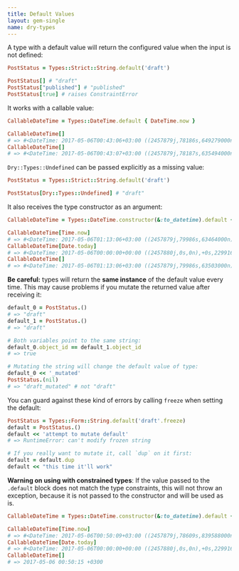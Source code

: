 ```yaml
---
title: Default Values
layout: gem-single
name: dry-types
---
```


A type with a default value will return the configured value when the input is not defined:

``` ruby
PostStatus = Types::Strict::String.default('draft')

PostStatus[] # "draft"
PostStatus["published"] # "published"
PostStatus[true] # raises ConstraintError
```

It works with a callable value:

``` ruby
CallableDateTime = Types::DateTime.default { DateTime.now }

CallableDateTime[]
# => #<DateTime: 2017-05-06T00:43:06+03:00 ((2457879j,78186s,649279000n),+10800s,2299161j)>
CallableDateTime[]
# => #<DateTime: 2017-05-06T00:43:07+03:00 ((2457879j,78187s,635494000n),+10800s,2299161j)>
```

`Dry::Types::Undefined` can be passed explicitly as a missing value:

```ruby
PostStatus = Types::Strict::String.default('draft')

PostStatus[Dry::Types::Undefined] # "draft"
```

It also receives the type constructor as an argument:

```ruby
CallableDateTime = Types::DateTime.constructor(&:to_datetime).default { |type| type[Time.now] }

CallableDateTime[Time.now]
# => #<DateTime: 2017-05-06T01:13:06+03:00 ((2457879j,79986s,63464000n),+10800s,2299161j)>
CallableDateTime[Date.today]
# => #<DateTime: 2017-05-06T00:00:00+00:00 ((2457880j,0s,0n),+0s,2299161j)>
CallableDateTime[]
# => #<DateTime: 2017-05-06T01:13:06+03:00 ((2457879j,79986s,63503000n),+10800s,2299161j)>
```

**Be careful:** types will return the **same instance** of the default value every time. This may cause problems if you mutate the returned value after receiving it:

```ruby
default_0 = PostStatus.()
# => "draft"
default_1 = PostStatus.()
# => "draft"

# Both variables point to the same string:
default_0.object_id == default_1.object_id
# => true

# Mutating the string will change the default value of type:
default_0 << '_mutated'
PostStatus.(nil)
# => "draft_mutated" # not "draft"
```

You can guard against these kind of errors by calling `freeze` when setting the default:

```ruby
PostStatus = Types::Form::String.default('draft'.freeze)
default = PostStatus.()
default << 'attempt to mutate default'
# => RuntimeError: can't modify frozen string

# If you really want to mutate it, call `dup` on it first:
default = default.dup
default << "this time it'll work"
```

**Warning on using with constrained types**: If the value passed to the `.default` block does not match the type constraints, this will not throw an exception, because it is not passed to the constructor and will be used as is.

```ruby
CallableDateTime = Types::DateTime.constructor(&:to_datetime).default { Time.now }

CallableDateTime[Time.now]
# => #<DateTime: 2017-05-06T00:50:09+03:00 ((2457879j,78609s,839588000n),+10800s,2299161j)>
CallableDateTime[Date.today]
# => #<DateTime: 2017-05-06T00:00:00+00:00 ((2457880j,0s,0n),+0s,2299161j)>
CallableDateTime[]
# => 2017-05-06 00:50:15 +0300
```
